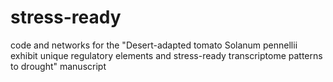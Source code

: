 # stress-ready
code and networks for the "Desert-adapted tomato Solanum pennellii exhibit unique regulatory elements and stress-ready transcriptome patterns to drought" manuscript
